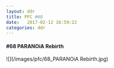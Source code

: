 ```yaml
---
layout: ddr
title: PFC #68
date:   2017-02-12 16:59:22
categories: ddr
---
```

#### **#68** PARANOiA Rebirth
![](/images/pfc/68_PARANOiA Rebirth.jpg)
